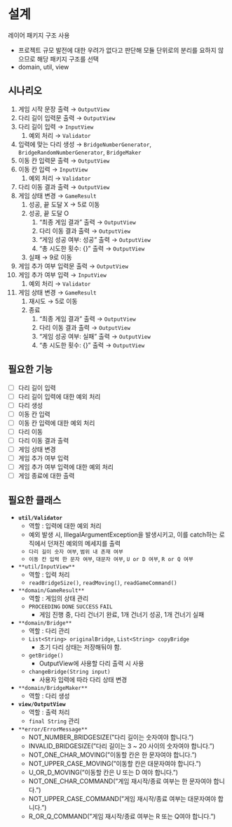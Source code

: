 # 설계
레이어 패키지 구조 사용
- 프로젝트 규모 발전에 대한 우려가 없다고 판단해 모듈 단위로의 분리를 요하지 않으므로 해당 패키지 구조를 선택
- domain, util, view

## 시나리오
1. 게임 시작 문장 출력 → `OutputView`
2. 다리 길이 입력문 출력 → `OutputView`
3. 다리 길이 입력 → `InputView`
    1. 예외 처리 → `Validator`
4. 입력에 맞는 다리 생성 → `BridgeNumberGenerator`, `BridgeRandomNumberGenerator`, `BridgeMaker`
5. 이동 칸 입력문 출력 → `OutputView`
6. 이동 칸 입력 → `InputView`
    1. 예외 처리 → `Validator`
7. 다리 이동 결과 출력 → `OutputView`
8. 게임 상태 변경 → `GameResult`
    1. 성공, 끝 도달 X → 5로 이동
    2. 성공, 끝 도달 O
        1. “최종 게임 결과” 출력 → `OutputView`
        2. 다리 이동 결과 출력 → `OutputView`
        3. “게임 성공 여부: 성공” 출력 → `OutputView`
        4. “총 시도한 횟수: {}” 출력 → `OutputView`
    3. 실패 → 9로 이동
9. 게임 추가 여부 입력문 출력 → `OutputView`
10. 게임 추가 여부 입력 → `InputView`
    1. 예외 처리 → `Validator`
11. 게임 상태 변경 → `GameResult`
    1. 재시도 → 5로 이동
    2. 종료
        1. “최종 게임 결과” 출력 → `OutputView`
        2. 다리 이동 결과 출력 → `OutputView`
        3. “게임 성공 여부: 실패” 출력 → `OutputView`
        4. “총 시도한 횟수: {}” 출력 → `OutputView`

## 필요한 기능
- [ ]  다리 길이 입력
- [ ]  다리 길이 입력에 대한 예외 처리
- [ ]  다리 생성
- [ ]  이동 칸 입력
- [ ]  이동 칸 입력에 대한 예외 처리
- [ ]  다리 이동
- [ ]  다리 이동 결과 출력
- [ ]  게임 상태 변경
- [ ]  게임 추가 여부 입력
- [ ]  게임 추가 여부 입력에 대한 예외 처리
- [ ]  게임 종료에 대한 출력

## 필요한 클래스
- **`util/Validator`**
    - 역할 : 입력에 대한 예외 처리
    - 예외 발생 시, IllegalArgumentException을 발생시키고,
      이를 catch하는 로직에서 던져진 예외의 메세지를 출력
    - `다리 길이 숫자 여부`, `범위 내 존재 여부`
    - `이동 칸 입력 한 문자 여부`, `대문자 여부`, `U or D 여부`, `R or Q 여부`
- `**util/InputView**`
    - 역할 : 입력 처리
    - `readBridgeSize()`, `readMoving()`, `readGameCommand()`
- `**domain/GameResult**`
    - 역할 : 게임의 상태 관리
    - `PROCEEDING` `DONE` `SUCCESS` `FAIL`
        - 게임 진행 중, 다리 건너기 완료, 1개 건너기 성공, 1개 건너기 실패
- `**domain/Bridge**`
    - 역할 : 다리 관리
    - `List<String> originalBridge`, `List<String> copyBridge`
        - 초기 다리 상태는 저장해둬야 함.
    - `getBridge()`
        - OutputView에 사용할 다리 출력 시 사용
    - `changeBridge(String input)`
        - 사용자 입력에 따라 다리 상태 변경
- `**domain/BridgeMaker**`
    - 역할 : 다리 생성
- **`view/OutputView`**
    - 역할 : 출력 처리
    - `final String` 관리
- `**error/ErrorMessage**`
    - NOT_NUMBER_BRIDGESIZE(”다리 길이는 숫자여야 합니다.”)
    - INVALID_BRIDGESIZE(”다리 길이는 3 ~ 20 사이의 숫자여야 합니다.”)
    - NOT_ONE_CHAR_MOVING(”이동할 칸은 한 문자여야 합니다.”)
    - NOT_UPPER_CASE_MOVING(”이동할 칸은 대문자여야 합니다.”)
    - U_OR_D_MOVING(”이동할 칸은 U 또는 D 여야 합니다.”)
    - NOT_ONE_CHAR_COMMAND(”게임 재시작/종료 여부는 한 문자여야 합니다.”)
    - NOT_UPPER_CASE_COMMAND(”게임 재시작/종료 여부는 대문자여야 합니다.”)
    - R_OR_Q_COMMAND(”게임 재시작/종료 여부는 R 또는 Q여야 합니다.”)